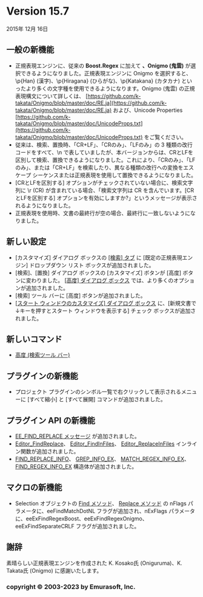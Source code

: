# Version 15.7

2015年 12月 16日

## 一般の新機能

- 正規表現エンジンに、従来の **Boost.Regex** に加えて **、Onigmo (鬼雲)** が選択できるようになりました。正規表現エンジンに Onigmo を選択すると、\\p{Han} (漢字)、\\p{Hiragana} (ひらがな)、\\p{Katakana} (カタカナ) といったより多くの文字種を使用できるようになります。Onigmo (鬼雲) の正規表現構文について詳しくは、 [https://github.com/k-takata/Onigmo/blob/master/doc/RE.ja](https://github.com/k-takata/Onigmo/blob/master/doc/RE.ja) および、Unicode Properties [https://github.com/k-takata/Onigmo/blob/master/doc/UnicodeProps.txt](https://github.com/k-takata/Onigmo/blob/master/doc/UnicodeProps.txt) をご覧ください。
- 従来は、検索、置換時、「CR+LF」、「CRのみ」、「LFのみ」の 3 種類の改行コードをすべて、\\n で表していましたが、本バージョンからは、CRとLFを区別して検索、置換できるようになりました。これにより、「CRのみ」、「LFのみ」、または「CR+LF」を検索したり、異なる種類の改行への変換をエスケープ シーケンスまたは正規表現を使用して置換できるようになりました。
- \[CRとLFを区別する\] オプションがチェックされていない場合に、検索文字列に \\r (CR) が含まれている場合、「検索文字列は CR を含んでいます。\[CRとLFを区別する\] オプションを有効にしますか?」というメッセージが表示されるようになりました。
- 正規表現を使用時、文書の最終行が空の場合、最終行に一致しないようになりました。

## 新しい設定

- \[カスタマイズ\] ダイアログ ボックスの [\[検索\] タブ](../dlg/customize/search/index) に \[既定の正規表現エンジン\] ドロップダウン リスト ボックスが追加されました。
- \[検索\]、\[置換\] ダイアログ ボックスの \[カスタマイズ\] ボタンが \[高度\] ボタンに変わりました。 [\[高度\] ダイアログ ボックス](../dlg/advanced/index) では、より多くのオプションが追加されました。
- \[検索\] ツール バーに \[高度\] ボタンが追加されました。
- [\[スタート ウィンドウのカスタマイズ\] ダイアログ ボックス](../dlg/customize_start/index) に、\[新規文書で↓キーを押すとスタート ウィンドウを表示する\] チェック ボックスが追加されました。

## 新しいコマンド

- [高度 (検索ツール バー)](../cmd/search/findbar_advanced)

## プラグインの新機能

- プロジェクト プラグインのシンボル一覧で右クリックして表示されるメニューに \[すべて縮小\] と \[すべて展開\] コマンドが追加されました。

## プラグイン API の新機能

- [EE\_FIND\_REPLACE メッセージ](../plugin/message/ee_find_replace) が追加されました。
- [Editor\_FindReplace](../plugin/macro/editor_findreplace)、 [Editor\_FindInFiles](../plugin/macro/editor_findinfiles)、 [Editor\_ReplaceInFiles](../plugin/macro/editor_replaceinfiles) インライン関数が追加されました。
- [FIND\_REPLACE\_INFO](../plugin/structure/find_replace_info)、 [GREP\_INFO\_EX](../plugin/structure/grep_info_ex)、 [MATCH\_REGEX\_INFO\_EX](../plugin/structure/match_regex_info_ex)、 [FIND\_REGEX\_INFO\_EX](../plugin/structure/find_regex_info_ex) 構造体が追加されました。

## マクロの新機能

- Selection オブジェクトの [Find メソッド](../macro/selection/selection_find)、 [Replace メソッド](../macro/selection/selection_replace) の nFlags パラメータに、eeFindMatchDotNL フラグが追加され、nExFlags パラメータに、eeExFindRegexBoost、eeExFindRegexOnigmo、eeExFindSeparateCRLF フラグが追加されました。

## 謝辞

素晴らしい正規表現エンジンを作成された K. Kosako氏 (Oniguruma)、K. Takata氏 (Onigmo) に感謝いたします。

### copyright © 2003-2023 by Emurasoft, Inc.
